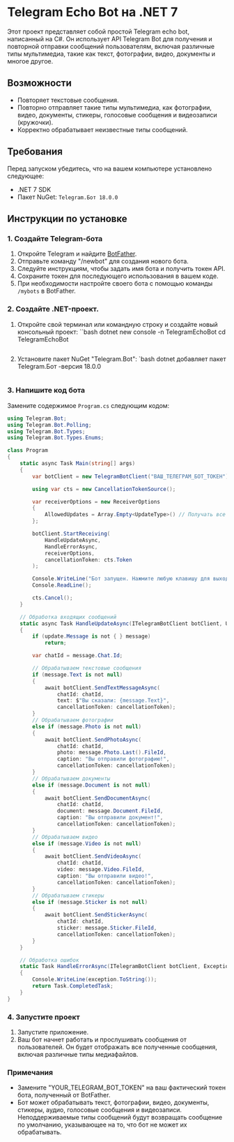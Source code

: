 # Telegram Echo Bot на .NET 7

Этот проект представляет собой простой Telegram echo bot, написанный на C#. Он использует API Telegram Bot для получения и повторной отправки сообщений пользователям, включая различные типы мультимедиа, такие как текст, фотографии, видео, документы и многое другое.

## Возможности
- Повторяет текстовые сообщения.
- Повторно отправляет такие типы мультимедиа, как фотографии, видео, документы, стикеры, голосовые сообщения и видеозаписи (кружочки).
- Корректно обрабатывает неизвестные типы сообщений.

## Требования
Перед запуском убедитесь, что на вашем компьютере установлено следующее:
- .NET 7 SDK
- Пакет NuGet: `Telegram.Бот 18.0.0`

## Инструкции по установке

### 1. Создайте Telegram-бота
1. Откройте Telegram и найдите [BotFather](https://t.me/BotFather).
2. Отправьте команду "/newbot" для создания нового бота.
3. Следуйте инструкциям, чтобы задать имя бота и получить токен API.
4. Сохраните токен для последующего использования в вашем коде.
5. При необходимости настройте своего бота с помощью команды `/mybots` в BotFather.

### 2. Создайте .NET-проект.
1. Откройте свой терминал или командную строку и создайте новый консольный проект:
   ``bash
dotnet new console -n TelegramEchoBot
   cd TelegramEchoBot
   ```

2. Установите пакет NuGet "Telegram.Bot":
   `bash
dotnet добавляет пакет Telegram.Бот -версия 18.0.0
   ```

### 3. Напишите код бота
Замените содержимое `Program.cs` следующим кодом:

```csharp
using Telegram.Bot;
using Telegram.Bot.Polling;
using Telegram.Bot.Types;
using Telegram.Bot.Types.Enums;

class Program
{
    static async Task Main(string[] args)
    {
        var botClient = new TelegramBotClient("ВАШ_ТЕЛЕГРАМ_БОТ_ТОКЕН");

        using var cts = new CancellationTokenSource();

        var receiverOptions = new ReceiverOptions
        {
            AllowedUpdates = Array.Empty<UpdateType>() // Получать все типы обновлений
        };

        botClient.StartReceiving(
            HandleUpdateAsync,
            HandleErrorAsync,
            receiverOptions,
            cancellationToken: cts.Token
        );

        Console.WriteLine("Бот запущен. Нажмите любую клавишу для выхода.");
        Console.ReadLine();

        cts.Cancel();
    }

    // Обработка входящих сообщений
    static async Task HandleUpdateAsync(ITelegramBotClient botClient, Update update, CancellationToken cancellationToken)
    {
        if (update.Message is not { } message)
            return;

        var chatId = message.Chat.Id;

        // Обрабатываем текстовые сообщения
        if (message.Text is not null)
        {
            await botClient.SendTextMessageAsync(
                chatId: chatId,
                text: $"Вы сказали: {message.Text}",
                cancellationToken: cancellationToken);
        }
        // Обрабатываем фотографии
        else if (message.Photo is not null)
        {
            await botClient.SendPhotoAsync(
                chatId: chatId,
                photo: message.Photo.Last().FileId,
                caption: "Вы отправили фотографию!",
                cancellationToken: cancellationToken);
        }
        // Обрабатываем документы
        else if (message.Document is not null)
        {
            await botClient.SendDocumentAsync(
                chatId: chatId,
                document: message.Document.FileId,
                caption: "Вы отправили документ!",
                cancellationToken: cancellationToken);
        }
        // Обрабатываем видео
        else if (message.Video is not null)
        {
            await botClient.SendVideoAsync(
                chatId: chatId,
                video: message.Video.FileId,
                caption: "Вы отправили видео!",
                cancellationToken: cancellationToken);
        }
        // Обрабатываем стикеры
        else if (message.Sticker is not null)
        {
            await botClient.SendStickerAsync(
                chatId: chatId,
                sticker: message.Sticker.FileId,
                cancellationToken: cancellationToken);
        }
    }

    // Обработка ошибок
    static Task HandleErrorAsync(ITelegramBotClient botClient, Exception exception, CancellationToken cancellationToken)
    {
        Console.WriteLine(exception.ToString());
        return Task.CompletedTask;
    }
}

```

### 4. Запустите проект
1. Запустите приложение.
2. Ваш бот начнет работать и прослушивать сообщения от пользователей. Он будет отображать все полученные сообщения, включая различные типы медиафайлов.

### Примечания
- Замените "YOUR_TELEGRAM_BOT_TOKEN" на ваш фактический токен бота, полученный от BotFather.
- Бот может обрабатывать текст, фотографии, видео, документы, стикеры, аудио, голосовые сообщения и видеозаписи. Неподдерживаемые типы сообщений будут возвращать сообщение по умолчанию, указывающее на то, что бот не может их обрабатывать.
